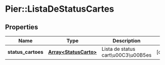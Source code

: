 # Pier::ListaDeStatusCartes

## Properties
Name | Type | Description | Notes
------------ | ------------- | ------------- | -------------
**status_cartoes** | [**Array&lt;StatusCarto&gt;**](StatusCarto.md) | Lista de status cart\u00C3\u00B5es | [optional] 



